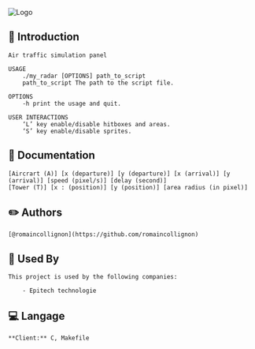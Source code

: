
![Logo](http://store-images.s-microsoft.com/image/apps.1764.9007199266248813.b671917a-1b67-457d-b4c7-82a6cb0a1db7.e8dc0ce7-5d5d-4fce-a094-9e3ced475daa)


## :rocket: Introduction

    Air traffic simulation panel

    USAGE
        ./my_radar [OPTIONS] path_to_script
        path_to_script The path to the script file.

    OPTIONS
        -h print the usage and quit.

    USER INTERACTIONS
        ‘L’ key enable/disable hitboxes and areas.
        ‘S’ key enable/disable sprites.
## 📖 Documentation

    [Aircrart (A)] [x (departure)] [y (departure)] [x (arrival)] [y (arrival)] [speed (pixel/s)] [delay (second)]
    [Tower (T)] [x : (position)] [y (position)] [area radius (in pixel)]


## :pencil2: Authors

    [@romaincollignon](https://github.com/romaincollignon)


## :office: Used By

    This project is used by the following companies:

        - Epitech technologie


## :computer: Langage

    **Client:** C, Makefile

